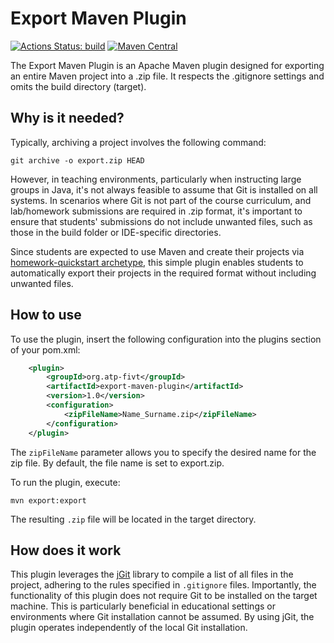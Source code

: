 # Export Maven Plugin

[![Actions Status: build](https://github.com/atp-mipt/export-maven-plugin/workflows/build/badge.svg)](https://github.com/atp-mipt/homework-quickstart/actions?query=workflow%3A"build")
[![Maven Central](https://maven-badges.herokuapp.com/maven-central/org.atp-fivt/homework-quickstart/badge.svg)](https://maven-badges.herokuapp.com/maven-central/org.atp-fivt/export-maven-plugin)

The Export Maven Plugin is an Apache Maven plugin designed for exporting an entire Maven project into a .zip file. It respects the .gitignore settings and omits the build directory (target).

## Why is it needed?

Typically, archiving a project involves the following command:

```shell
git archive -o export.zip HEAD
```

However, in teaching environments, particularly when instructing large groups in Java, it's not always feasible to assume that Git is installed on all systems. In scenarios where Git is not part of the course curriculum, and lab/homework submissions are required in .zip format, it's important to ensure that students' submissions do not include unwanted files, such as those in the build folder or IDE-specific directories.

Since students are expected to use Maven and create their projects via [homework-quickstart archetype](https://github.com/atp-mipt/homework-quickstart), this simple plugin enables students to automatically export their projects in the required format without including unwanted files.

## How to use

To use the plugin, insert the following configuration into the plugins section of your pom.xml:

```xml
    <plugin>
        <groupId>org.atp-fivt</groupId>
        <artifactId>export-maven-plugin</artifactId>
        <version>1.0</version>
        <configuration>
            <zipFileName>Name_Surname.zip</zipFileName>
        </configuration>
    </plugin>
```

The `zipFileName` parameter allows you to specify the desired name for the zip file. By default, the file name is set to export.zip.

To run the plugin, execute:

```shell
mvn export:export
```

The resulting `.zip` file will be located in the target directory.

## How does it work

This plugin leverages the [jGit](https://www.eclipse.org/jgit/) library to compile a list of all files in the project, adhering to the rules specified in `.gitignore` files. Importantly, the functionality of this plugin does not require Git to be installed on the target machine. This is particularly beneficial in educational settings or environments where Git installation cannot be assumed. By using jGit, the plugin operates independently of the local Git installation.
